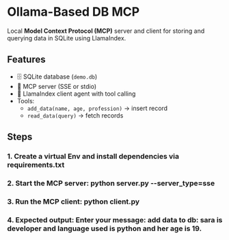 # Ollama-Based DB MCP

Local **Model Context Protocol (MCP)** server and client for storing and querying data in SQLite using LlamaIndex.

## Features
- 🗄️ SQLite database (`demo.db`)
- 📡 MCP server (SSE or stdio)
- 🤖 LlamaIndex client agent with tool calling
- Tools:
  - `add_data(name, age, profession)` → insert record
  - `read_data(query)` → fetch records

## Steps

### 1. Create a virtual Env and install dependencies via requirements.txt
### 2. Start the MCP server: python server.py --server_type=sse
### 3. Run the MCP client: python client.py
### 4. Expected output: Enter your message: add data to db: sara is developer and language used is python and her age is 19.







